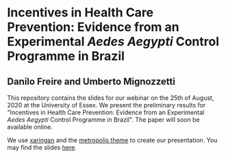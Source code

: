 # Incentives in Health Care Prevention: Evidence from an Experimental *Aedes Aegypti* Control Programme in Brazil

## Danilo Freire and Umberto Mignozzetti

This repository contains the slides for our webinar on the 25th of August, 2020 at the University of Essex. We present the preliminary results for "Incentives in Health Care Prevention: Evidence from an Experimental *Aedes Aegypti* Control Programme in Brazil". The paper will soon be available online. 

We use [xaringan](https://github.com/yihui/xaringan) and the [metropolis theme](https://github.com/pat-s/xaringan-metropolis) to create our presentation. You may find the slides [here](http://danilofreire.github.io/gsan-essex-2020/aedes-rct.html).
